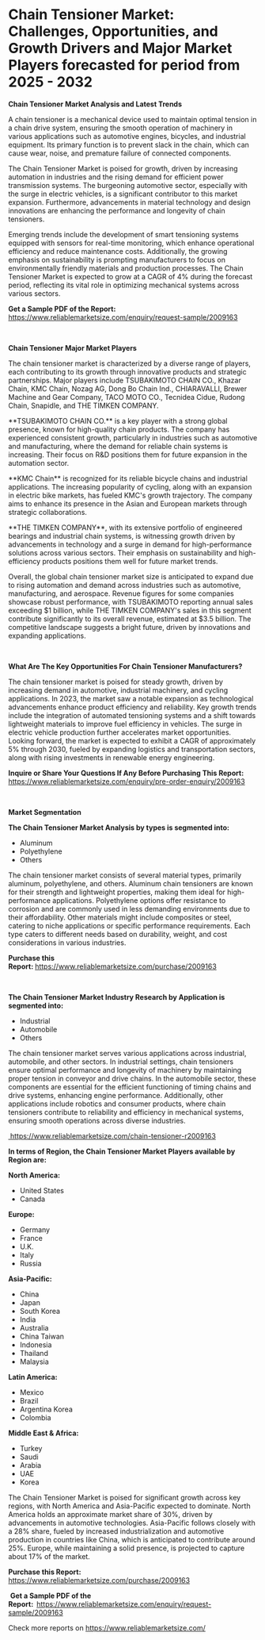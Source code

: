 <p><h1>Chain Tensioner Market: Challenges, Opportunities, and Growth Drivers and Major Market Players forecasted for period from 2025 - 2032</h1></p><p><strong>Chain Tensioner Market Analysis and Latest Trends</strong></p>
<p><p>A chain tensioner is a mechanical device used to maintain optimal tension in a chain drive system, ensuring the smooth operation of machinery in various applications such as automotive engines, bicycles, and industrial equipment. Its primary function is to prevent slack in the chain, which can cause wear, noise, and premature failure of connected components.</p><p>The Chain Tensioner Market is poised for growth, driven by increasing automation in industries and the rising demand for efficient power transmission systems. The burgeoning automotive sector, especially with the surge in electric vehicles, is a significant contributor to this market expansion. Furthermore, advancements in material technology and design innovations are enhancing the performance and longevity of chain tensioners.</p><p>Emerging trends include the development of smart tensioning systems equipped with sensors for real-time monitoring, which enhance operational efficiency and reduce maintenance costs. Additionally, the growing emphasis on sustainability is prompting manufacturers to focus on environmentally friendly materials and production processes. The Chain Tensioner Market is expected to grow at a CAGR of 4% during the forecast period, reflecting its vital role in optimizing mechanical systems across various sectors.</p></p>
<p><strong>Get a Sample PDF of the Report:&nbsp;</strong> <a href="https://www.reliablemarketsize.com/enquiry/request-sample/2009163?utm_campaign=2445&utm_medium=2&utm_source=Github&utm_content=ia&utm_term=10042025&utm_id=chain-tensioner">https://www.reliablemarketsize.com/enquiry/request-sample/2009163</a></p>
<p>&nbsp;</p>
<p><strong>Chain Tensioner Major Market Players</strong></p>
<p><p>The chain tensioner market is characterized by a diverse range of players, each contributing to its growth through innovative products and strategic partnerships. Major players include TSUBAKIMOTO CHAIN CO., Khazar Chain, KMC Chain, Nozag AG, Dong Bo Chain Ind., CHIARAVALLI, Brewer Machine and Gear Company, TACO MOTO CO., Tecnidea Cidue, Rudong Chain, Snapidle, and THE TIMKEN COMPANY.</p><p>**TSUBAKIMOTO CHAIN CO.** is a key player with a strong global presence, known for high-quality chain products. The company has experienced consistent growth, particularly in industries such as automotive and manufacturing, where the demand for reliable chain systems is increasing. Their focus on R&D positions them for future expansion in the automation sector.</p><p>**KMC Chain** is recognized for its reliable bicycle chains and industrial applications. The increasing popularity of cycling, along with an expansion in electric bike markets, has fueled KMC's growth trajectory. The company aims to enhance its presence in the Asian and European markets through strategic collaborations.</p><p>**THE TIMKEN COMPANY**, with its extensive portfolio of engineered bearings and industrial chain systems, is witnessing growth driven by advancements in technology and a surge in demand for high-performance solutions across various sectors. Their emphasis on sustainability and high-efficiency products positions them well for future market trends.</p><p>Overall, the global chain tensioner market size is anticipated to expand due to rising automation and demand across industries such as automotive, manufacturing, and aerospace. Revenue figures for some companies showcase robust performance, with TSUBAKIMOTO reporting annual sales exceeding $1 billion, while THE TIMKEN COMPANY's sales in this segment contribute significantly to its overall revenue, estimated at $3.5 billion. The competitive landscape suggests a bright future, driven by innovations and expanding applications.</p></p>
<p>&nbsp;</p>
<p><strong>What Are The Key Opportunities For Chain Tensioner Manufacturers?</strong></p>
<p><p>The chain tensioner market is poised for steady growth, driven by increasing demand in automotive, industrial machinery, and cycling applications. In 2023, the market saw a notable expansion as technological advancements enhance product efficiency and reliability. Key growth trends include the integration of automated tensioning systems and a shift towards lightweight materials to improve fuel efficiency in vehicles. The surge in electric vehicle production further accelerates market opportunities. Looking forward, the market is expected to exhibit a CAGR of approximately 5% through 2030, fueled by expanding logistics and transportation sectors, along with rising investments in renewable energy engineering.</p></p>
<p><strong>Inquire or Share Your Questions If Any Before Purchasing This Report:</strong> <a href="https://www.reliablemarketsize.com/enquiry/pre-order-enquiry/2009163?utm_campaign=2445&utm_medium=2&utm_source=Github&utm_content=ia&utm_term=10042025&utm_id=chain-tensioner">https://www.reliablemarketsize.com/enquiry/pre-order-enquiry/2009163</a></p>
<p>&nbsp;</p>
<p><strong>Market Segmentation</strong></p>
<p><strong>The Chain Tensioner Market Analysis by types is segmented into:</strong></p>
<p><ul><li>Aluminum</li><li>Polyethylene</li><li>Others</li></ul></p>
<p><p>The chain tensioner market consists of several material types, primarily aluminum, polyethylene, and others. Aluminum chain tensioners are known for their strength and lightweight properties, making them ideal for high-performance applications. Polyethylene options offer resistance to corrosion and are commonly used in less demanding environments due to their affordability. Other materials might include composites or steel, catering to niche applications or specific performance requirements. Each type caters to different needs based on durability, weight, and cost considerations in various industries.</p></p>
<p><strong>Purchase this Report:&nbsp;</strong><a href="https://www.reliablemarketsize.com/purchase/2009163?utm_campaign=2445&utm_medium=2&utm_source=Github&utm_content=ia&utm_term=10042025&utm_id=chain-tensioner">https://www.reliablemarketsize.com/purchase/2009163</a></p>
<p>&nbsp;</p>
<p><strong>The Chain Tensioner Market Industry Research by Application is segmented into:</strong></p>
<p><ul><li>Industrial</li><li>Automobile</li><li>Others</li></ul></p>
<p><p>The chain tensioner market serves various applications across industrial, automobile, and other sectors. In industrial settings, chain tensioners ensure optimal performance and longevity of machinery by maintaining proper tension in conveyor and drive chains. In the automobile sector, these components are essential for the efficient functioning of timing chains and drive systems, enhancing engine performance. Additionally, other applications include robotics and consumer products, where chain tensioners contribute to reliability and efficiency in mechanical systems, ensuring smooth operations across diverse industries.</p></p>
<p><a href="https://www.reliablemarketsize.com/chain-tensioner-r2009163?utm_campaign=2445&utm_medium=2&utm_source=Github&utm_content=ia&utm_term=10042025&utm_id=chain-tensioner">&nbsp;https://www.reliablemarketsize.com/chain-tensioner-r2009163</a></p>
<p><strong>In terms of Region, the Chain Tensioner Market Players available by Region are:</strong></p>
<p>
    <p> <strong> North America: </strong>
        <ul>
            <li>United States</li>
            <li>Canada</li>
        </ul>
        </p> 
    <p> <strong> Europe: </strong>
        <ul>
            <li>Germany</li>
            <li>France</li>
            <li>U.K.</li>
            <li>Italy</li>
            <li>Russia</li>
        </ul>
        </p> 
    <p> <strong> Asia-Pacific: </strong>
        <ul>
            <li>China</li>
            <li>Japan</li>
            <li>South Korea</li>
            <li>India</li>
            <li>Australia</li>
            <li>China Taiwan</li>
            <li>Indonesia</li>
            <li>Thailand</li>
            <li>Malaysia</li>
        </ul>
        </p> 
    <p> <strong> Latin America: </strong>
        <ul>
            <li>Mexico</li>
            <li>Brazil</li>
            <li>Argentina Korea</li>
            <li>Colombia</li>
        </ul>
        </p> 
    <p> <strong> Middle East & Africa: </strong>
        <ul>
            <li>Turkey</li>
            <li>Saudi</li>
            <li>Arabia</li>
            <li>UAE</li>
            <li>Korea</li>
        </ul>
    </p>
    </p>
<p><p>The Chain Tensioner Market is poised for significant growth across key regions, with North America and Asia-Pacific expected to dominate. North America holds an approximate market share of 30%, driven by advancements in automotive technologies. Asia-Pacific follows closely with a 28% share, fueled by increased industrialization and automotive production in countries like China, which is anticipated to contribute around 25%. Europe, while maintaining a solid presence, is projected to capture about 17% of the market.</p></p>
<p><strong>Purchase this Report: </strong><a href="https://www.reliablemarketsize.com/purchase/2009163?utm_campaign=2445&utm_medium=2&utm_source=Github&utm_content=ia&utm_term=10042025&utm_id=chain-tensioner">https://www.reliablemarketsize.com/purchase/2009163</a></p>
<p>&nbsp;<strong>Get a Sample PDF of the Report:&nbsp;&nbsp;</strong><a href="https://www.reliablemarketsize.com/enquiry/request-sample/2009163?utm_campaign=2445&utm_medium=2&utm_source=Github&utm_content=ia&utm_term=10042025&utm_id=chain-tensioner">https://www.reliablemarketsize.com/enquiry/request-sample/2009163</a></p>
<p><strong></strong></p>
<p>Check more reports on <a href="https://www.reliablemarketsize.com/?utm_campaign=2445&utm_medium=2&utm_source=Github&utm_content=ia&utm_term=10042025&utm_id=chain-tensioner">https://www.reliablemarketsize.com/</a></p>